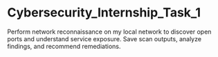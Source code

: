 # Cybersecurity_Internship_Task_1
Perform network reconnaissance on my local network to discover open ports and understand service exposure. Save scan outputs, analyze findings, and recommend remediations.
